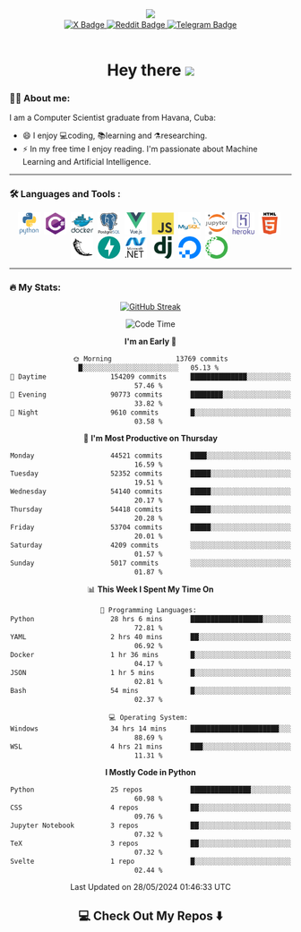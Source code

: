 <!--
**lorainemg/lorainemg** is a ✨ _special_ ✨ repository because its `README.md` (this file) appears on your GitHub profile.

Here are some ideas to get you started:
-->
<div id="header" align="center">
  <img src="https://media.giphy.com/media/L1R1tvI9svkIWwpVYr/giphy.gif" width="300"/>
  <div id="badges">
<!--     <a href="https://www.linkedin.com/in/lorainemg">
      <img src="https://img.shields.io/badge/LinkedIn-blue?style=for-the-badge&logo=linkedin&logoColor=white" alt="LinkedIn Badge"/>
    </a> -->
      <a href="https://twitter.com/u_knoth1ng">
      <img src="https://img.shields.io/badge/Twitter-black?style=for-the-badge&logo=x&logoColor=white" alt="X Badge"/>
    </a>
    <a href="https://www.reddit.com/user/u_knothing">
      <img src="https://img.shields.io/badge/Reddit-red?logo=reddit&logoColor=white&style=for-the-badge" alt="Reddit Badge"/>
    </a>
    <a href="https://t.me/u_knothing">
      <img src="https://img.shields.io/badge/Telegram-white?logo=telegram&style=for-the-badge" alt="Telegram Badge"/>
    </a>
  </div>
  <img src="https://komarev.com/ghpvc/?username=lorainemg&style=flat-square&color=red" alt=""/>
</div>

<h1 align="center">Hey there <img src="https://media.giphy.com/media/hvRJCLFzcasrR4ia7z/giphy.gif" width="40"></h1>

<!-- ![Jokes Card](https://readme-jokes.vercel.app/api?hideBorder&theme=react) -->

### 👩‍💻 About me:

I am a Computer Scientist graduate from Havana, Cuba:

<!-- - 🔭 I'm currently working as a Professor at the University of Havana, where I teach Logic, Programming and Machine Learning. -->
- 😄 I enjoy 💻coding, 📚learning and ⚗️researching.
- ⚡ In my free time I enjoy reading. I'm passionate about Machine Learning and Artificial Intelligence.
<!-- - :mailbox:How to reach me: [![Linkedin Badge](https://img.shields.io/badge/Loraine-blue?style=flat&logo=Linkedin&logoColor=white)](https://www.linkedin.com/in/lorainemg) -->

---

### :hammer_and_wrench: Languages and Tools :
<div align="center">
  <img src="https://github.com/devicons/devicon/blob/master/icons/python/python-original-wordmark.svg" title="Python" alt="Python" width="40" height="40"/>&nbsp;
    <img src="https://github.com/devicons/devicon/blob/master/icons/csharp/csharp-original.svg" title="CSharp" alt="CSharp" width="40" height="40"/>&nbsp;
<!--     <img src="https://github.com/devicons/devicon/blob/master/icons/typescript/typescript-original.svg" title="Typescript" alt="Typescript" width="40" height="40"/>&nbsp; -->
    <img src="https://github.com/devicons/devicon/blob/master/icons/docker/docker-original-wordmark.svg" title="Docker" alt="Docker" width="40" height="40"/>&nbsp;
    <img src="https://github.com/devicons/devicon/blob/master/icons/postgresql/postgresql-original-wordmark.svg" title="PostgreSQL" alt="PostgreSQL" width="40" height="40"/>&nbsp;
  <img src="https://github.com/devicons/devicon/blob/master/icons/vuejs/vuejs-original-wordmark.svg" title="Vue" alt="Vue" width="40" height="40"/>&nbsp;
<!--     <img src="https://github.com/devicons/devicon/blob/master/icons/pandas/pandas-original-wordmark.svg" title="Pandas" alt="Pandas" width="40" height="40"/>&nbsp; -->
<!--   <img src="https://github.com/devicons/devicon/blob/master/icons/tensorflow/tensorflow-original-wordmark.svg" title="Tensorflow" alt="Tensorflow" width="80" height="40"/>&nbsp; -->
<!--   <img src="https://github.com/devicons/devicon/blob/master/icons/tailwindcss/tailwindcss-original-wordmark.svg" title="Tailwind" alt="Tailwind" width="40" height="40"/>&nbsp; -->
<!--   <img src="https://github.com/devicons/devicon/blob/master/icons/sqlalchemy/sqlalchemy-original-wordmark.svg" title="SQLAlchemy" alt="SQLAlchemy" width="40" height="40"/>&nbsp; -->
<!--     <img src="https://github.com/devicons/devicon/blob/master/icons/pytest/pytest-original-wordmark.svg" title="Pytest" alt="Pytest" width="40" height="40"/>&nbsp; -->
    <img src="https://github.com/devicons/devicon/blob/master/icons/javascript/javascript-original.svg" title="JavaScript" alt="JavaScript" width="40" height="40"/>&nbsp;
<!--     <img src="https://github.com/devicons/devicon/blob/master/icons/numpy/numpy-original-wordmark.svg" title="Numpy" alt="Numpy" width="40" height="40"/>&nbsp; -->
<!--     <img src="https://github.com/devicons/devicon/blob/master/icons/npm/npm-original-wordmark.svg" title="NPM" alt="NPM" width="40" height="40"/>&nbsp; -->
<!--     <img src="https://github.com/devicons/devicon/blob/master/icons/nodejs/nodejs-original-wordmark.svg" title="nodejs" alt="nodejs" width="40" height="40"/>&nbsp; -->
    <img src="https://github.com/devicons/devicon/blob/master/icons/mysql/mysql-original-wordmark.svg" title="MySQL" alt="MySQL" width="40" height="40"/>&nbsp;
<!--     <img src="https://github.com/devicons/devicon/blob/master/icons/mongodb/mongodb-original-wordmark.svg" title="mongodb" alt="mongodb" width="40" height="40"/>&nbsp; -->
<!--     <img src="https://github.com/devicons/devicon/blob/master/icons/linux/linux-original.svg" title="linux" alt="linux" width="40" height="40"/>&nbsp; -->
<!--     <img src="https://github.com/devicons/devicon/blob/master/icons/latex/latex-original.svg" title="latex" alt="latex" width="40" height="40"/>&nbsp; -->
    <img src="https://github.com/devicons/devicon/blob/master/icons/jupyter/jupyter-original-wordmark.svg" title="Jupyter" alt="Jupyter" width="40" height="40"/>&nbsp;
    <img src="https://github.com/devicons/devicon/blob/master/icons/heroku/heroku-original-wordmark.svg" title="Heroku" alt="Heroku" width="40" height="40"/>&nbsp;
    <img src="https://github.com/devicons/devicon/blob/master/icons/html5/html5-original-wordmark.svg" title="HTML5" alt="HTML5" width="40" height="40"/>&nbsp;
    <img src="https://github.com/devicons/devicon/blob/master/icons/flask/flask-original.svg" title="Flask" alt="Flask" width="40" height="40"/>&nbsp;
    <img src="https://github.com/devicons/devicon/blob/master/icons/fastapi/fastapi-plain.svg" title="Fastapi" alt="Fastapi" width="40" height="40"/>&nbsp;
    <img src="https://github.com/devicons/devicon/blob/master/icons/dot-net/dot-net-original-wordmark.svg" title="DotNET" alt="DotNET" width="40" height="40"/>&nbsp;
    <img src="https://github.com/devicons/devicon/blob/master/icons/django/django-plain.svg" title="Django" alt="Django" width="40" height="40"/>&nbsp;
    <img src="https://github.com/devicons/devicon/blob/master/icons/digitalocean/digitalocean-original.svg" title="DigitalOcean" alt="DigitalOcean" width="40" height="40"/>&nbsp;
<!--     <img src="https://github.com/devicons/devicon/blob/master/icons/bash/bash-original.svg" title="bash" alt="bash" width="40" height="40"/>&nbsp; -->
    <img src="https://github.com/devicons/devicon/blob/master/icons/anaconda/anaconda-original.svg" title="Anaconda" alt="Anaconda" width="40" height="40"/>&nbsp;
</div>

---

### :fire: My Stats:

<div align="center">
  
[![GitHub Streak](http://github-readme-streak-stats.herokuapp.com?user=lorainemg&theme=github-dark-blue&hide_border=true)](https://github.com/lorainemg)

<!-- [![My GitHub stats](https://github-readme-stats.vercel.app/api?username=lorainemg&theme=github_dark&count_private=true&show_icons=true&hide_border=true)](https://github.com/lorainemg)-->

<!-- [![Readme Card](https://github-readme-stats.vercel.app/api/pin/?username=lorainemg&repo=lorainemg)](https://github.com/anuraghazra/github-readme-stats) -->


<!-- [![Top Langs](https://github-readme-stats.vercel.app/api/top-langs/?username=lorainemg&layout=compact&theme=github_dark&hide_border=true&hide=css&count_private=true)](https://github.com/lorainemg) -->

<!--START_SECTION:waka-->
![Code Time](http://img.shields.io/badge/Code%20Time-2%2C477%20hrs%2030%20mins-blue)

**I'm an Early 🐤** 

```text
🌞 Morning                13769 commits       █░░░░░░░░░░░░░░░░░░░░░░░░   05.13 % 
🌆 Daytime                154209 commits      ██████████████░░░░░░░░░░░   57.46 % 
🌃 Evening                90773 commits       ████████░░░░░░░░░░░░░░░░░   33.82 % 
🌙 Night                  9610 commits        █░░░░░░░░░░░░░░░░░░░░░░░░   03.58 % 
```
📅 **I'm Most Productive on Thursday** 

```text
Monday                   44521 commits       ████░░░░░░░░░░░░░░░░░░░░░   16.59 % 
Tuesday                  52352 commits       █████░░░░░░░░░░░░░░░░░░░░   19.51 % 
Wednesday                54140 commits       █████░░░░░░░░░░░░░░░░░░░░   20.17 % 
Thursday                 54418 commits       █████░░░░░░░░░░░░░░░░░░░░   20.28 % 
Friday                   53704 commits       █████░░░░░░░░░░░░░░░░░░░░   20.01 % 
Saturday                 4209 commits        ░░░░░░░░░░░░░░░░░░░░░░░░░   01.57 % 
Sunday                   5017 commits        ░░░░░░░░░░░░░░░░░░░░░░░░░   01.87 % 
```


📊 **This Week I Spent My Time On** 

```text
💬 Programming Languages: 
Python                   28 hrs 6 mins       ██████████████████░░░░░░░   72.81 % 
YAML                     2 hrs 40 mins       ██░░░░░░░░░░░░░░░░░░░░░░░   06.92 % 
Docker                   1 hr 36 mins        █░░░░░░░░░░░░░░░░░░░░░░░░   04.17 % 
JSON                     1 hr 5 mins         █░░░░░░░░░░░░░░░░░░░░░░░░   02.81 % 
Bash                     54 mins             █░░░░░░░░░░░░░░░░░░░░░░░░   02.37 % 

💻 Operating System: 
Windows                  34 hrs 14 mins      ██████████████████████░░░   88.69 % 
WSL                      4 hrs 21 mins       ███░░░░░░░░░░░░░░░░░░░░░░   11.31 % 
```

**I Mostly Code in Python** 

```text
Python                   25 repos            ███████████████░░░░░░░░░░   60.98 % 
CSS                      4 repos             ██░░░░░░░░░░░░░░░░░░░░░░░   09.76 % 
Jupyter Notebook         3 repos             ██░░░░░░░░░░░░░░░░░░░░░░░   07.32 % 
TeX                      3 repos             ██░░░░░░░░░░░░░░░░░░░░░░░   07.32 % 
Svelte                   1 repo              █░░░░░░░░░░░░░░░░░░░░░░░░   02.44 % 
```




 Last Updated on 28/05/2024 01:46:33 UTC
<!--END_SECTION:waka-->

<h2  align="center">💻 Check Out My Repos ⬇️ </h2>
  
